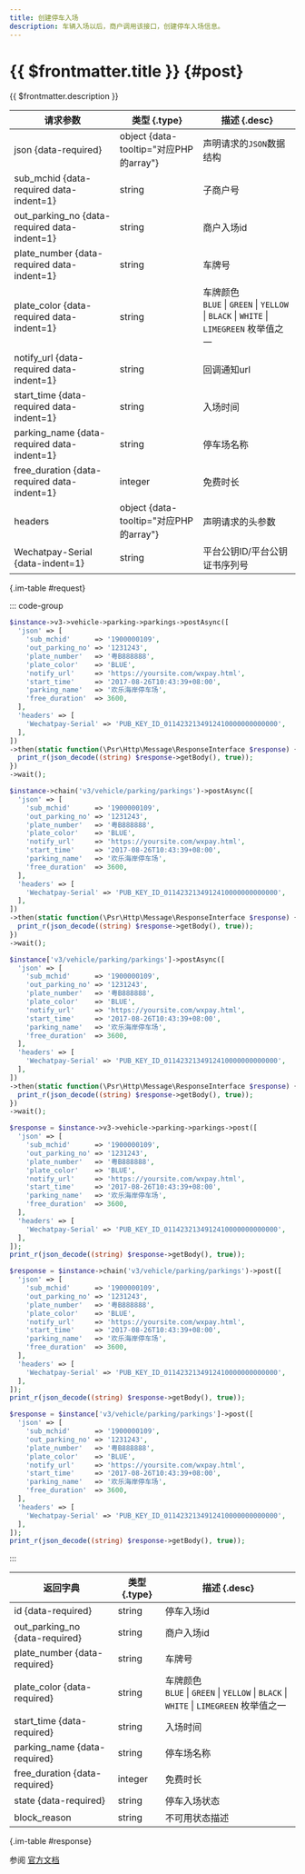 ```yaml
---
title: 创建停车入场
description: 车辆入场以后，商户调用该接口，创建停车入场信息。
---
```


# {{ $frontmatter.title }} {#post}

{{ $frontmatter.description }}

| 请求参数 | 类型 {.type} | 描述 {.desc}
| --- | --- | ---
| json {data-required} | object {data-tooltip="对应PHP的array"} | 声明请求的`JSON`数据结构
| sub_mchid {data-required data-indent=1} | string | 子商户号
| out_parking_no {data-required data-indent=1} | string | 商户入场id
| plate_number {data-required data-indent=1} | string | 车牌号
| plate_color {data-required data-indent=1} | string | 车牌颜色<br/>`BLUE` \| `GREEN` \| `YELLOW` \| `BLACK` \| `WHITE` \| `LIMEGREEN` 枚举值之一
| notify_url {data-required data-indent=1} | string | 回调通知url
| start_time {data-required data-indent=1} | string | 入场时间
| parking_name {data-required data-indent=1} | string | 停车场名称
| free_duration {data-required data-indent=1} | integer | 免费时长
| headers | object {data-tooltip="对应PHP的array"} | 声明请求的头参数
| Wechatpay-Serial {data-indent=1} | string | 平台公钥ID/平台公钥证书序列号

{.im-table #request}

::: code-group

```php [异步纯链式]
$instance->v3->vehicle->parking->parkings->postAsync([
  'json' => [
    'sub_mchid'      => '1900000109',
    'out_parking_no' => '1231243',
    'plate_number'   => '粤B888888',
    'plate_color'    => 'BLUE',
    'notify_url'     => 'https://yoursite.com/wxpay.html',
    'start_time'     => '2017-08-26T10:43:39+08:00',
    'parking_name'   => '欢乐海岸停车场',
    'free_duration'  => 3600,
  ],
  'headers' => [
    'Wechatpay-Serial' => 'PUB_KEY_ID_0114232134912410000000000000',
  ],
])
->then(static function(\Psr\Http\Message\ResponseInterface $response) {
  print_r(json_decode((string) $response->getBody(), true));
})
->wait();
```

```php [异步声明式]
$instance->chain('v3/vehicle/parking/parkings')->postAsync([
  'json' => [
    'sub_mchid'      => '1900000109',
    'out_parking_no' => '1231243',
    'plate_number'   => '粤B888888',
    'plate_color'    => 'BLUE',
    'notify_url'     => 'https://yoursite.com/wxpay.html',
    'start_time'     => '2017-08-26T10:43:39+08:00',
    'parking_name'   => '欢乐海岸停车场',
    'free_duration'  => 3600,
  ],
  'headers' => [
    'Wechatpay-Serial' => 'PUB_KEY_ID_0114232134912410000000000000',
  ],
])
->then(static function(\Psr\Http\Message\ResponseInterface $response) {
  print_r(json_decode((string) $response->getBody(), true));
})
->wait();
```

```php [异步属性式]
$instance['v3/vehicle/parking/parkings']->postAsync([
  'json' => [
    'sub_mchid'      => '1900000109',
    'out_parking_no' => '1231243',
    'plate_number'   => '粤B888888',
    'plate_color'    => 'BLUE',
    'notify_url'     => 'https://yoursite.com/wxpay.html',
    'start_time'     => '2017-08-26T10:43:39+08:00',
    'parking_name'   => '欢乐海岸停车场',
    'free_duration'  => 3600,
  ],
  'headers' => [
    'Wechatpay-Serial' => 'PUB_KEY_ID_0114232134912410000000000000',
  ],
])
->then(static function(\Psr\Http\Message\ResponseInterface $response) {
  print_r(json_decode((string) $response->getBody(), true));
})
->wait();
```

```php [同步纯链式]
$response = $instance->v3->vehicle->parking->parkings->post([
  'json' => [
    'sub_mchid'      => '1900000109',
    'out_parking_no' => '1231243',
    'plate_number'   => '粤B888888',
    'plate_color'    => 'BLUE',
    'notify_url'     => 'https://yoursite.com/wxpay.html',
    'start_time'     => '2017-08-26T10:43:39+08:00',
    'parking_name'   => '欢乐海岸停车场',
    'free_duration'  => 3600,
  ],
  'headers' => [
    'Wechatpay-Serial' => 'PUB_KEY_ID_0114232134912410000000000000',
  ],
]);
print_r(json_decode((string) $response->getBody(), true));
```

```php [同步声明式]
$response = $instance->chain('v3/vehicle/parking/parkings')->post([
  'json' => [
    'sub_mchid'      => '1900000109',
    'out_parking_no' => '1231243',
    'plate_number'   => '粤B888888',
    'plate_color'    => 'BLUE',
    'notify_url'     => 'https://yoursite.com/wxpay.html',
    'start_time'     => '2017-08-26T10:43:39+08:00',
    'parking_name'   => '欢乐海岸停车场',
    'free_duration'  => 3600,
  ],
  'headers' => [
    'Wechatpay-Serial' => 'PUB_KEY_ID_0114232134912410000000000000',
  ],
]);
print_r(json_decode((string) $response->getBody(), true));
```

```php [同步属性式]
$response = $instance['v3/vehicle/parking/parkings']->post([
  'json' => [
    'sub_mchid'      => '1900000109',
    'out_parking_no' => '1231243',
    'plate_number'   => '粤B888888',
    'plate_color'    => 'BLUE',
    'notify_url'     => 'https://yoursite.com/wxpay.html',
    'start_time'     => '2017-08-26T10:43:39+08:00',
    'parking_name'   => '欢乐海岸停车场',
    'free_duration'  => 3600,
  ],
  'headers' => [
    'Wechatpay-Serial' => 'PUB_KEY_ID_0114232134912410000000000000',
  ],
]);
print_r(json_decode((string) $response->getBody(), true));
```

:::

| 返回字典 | 类型 {.type} | 描述 {.desc}
| --- | --- | ---
| id {data-required} | string | 停车入场id
| out_parking_no {data-required} | string | 商户入场id
| plate_number {data-required} | string | 车牌号
| plate_color {data-required} | string | 车牌颜色<br/>`BLUE` \| `GREEN` \| `YELLOW` \| `BLACK` \| `WHITE` \| `LIMEGREEN` 枚举值之一
| start_time {data-required} | string | 入场时间
| parking_name {data-required} | string | 停车场名称
| free_duration {data-required} | integer | 免费时长
| state {data-required} | string | 停车入场状态
| block_reason | string | 不可用状态描述

{.im-table #response}

参阅 [官方文档](https://pay.weixin.qq.com/wiki/doc/apiv3_partner/apis/chapter8_8_2.shtml)
